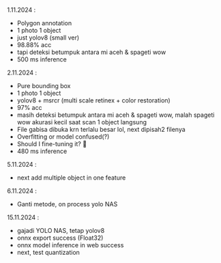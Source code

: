 1.11.2024 :
- Polygon annotation
- 1 photo 1 object
- just yolov8 (small ver)
- 98.88% acc
- tapi deteksi betumpuk antara mi aceh & spageti wow
- 500 ms inference

2.11.2024 :
- Pure bounding box
- 1 photo 1 object
- yolov8 + msrcr (multi scale retinex + color restoration)
- 97% acc
- masih deteksi betumpuk antara mi aceh & spageti wow, malah spageti wow akurasi kecil saat scan 1 object langsung
- File gabisa dibuka krn terlalu besar lol, next dipisah2 filenya
- Overfitting or model confused(?)
- Should I fine-tuning it? 🤔
- 480 ms inference

5.11.2024 :
- next add multiple object in one feature

6.11.2024 :
- Ganti metode, on process yolo NAS

15.11.2024 :
- gajadi YOLO NAS, tetap yolov8
- onnx export success (Float32)
- onnx model inference in web success
- next, test quantization
